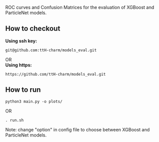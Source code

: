 ROC curves and Confusion Matrices for the evaluation of XGBoost and ParticleNet models.  

How to checkout  
---------------  
**Using ssh key:**
```
git@github.com:ttH-charm/models_eval.git   
```  
OR    
**Using https:**  
``` 
https://github.com/ttH-charm/models_eval.git  
```    
How to run
-----------
```  
python3 main.py -o plots/
```  
OR  
```  
. run.sh  
```  
Note: change "option" in config file to choose between XGBoost and ParticleNet models.  
